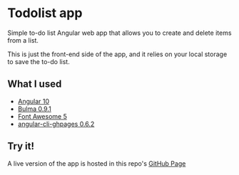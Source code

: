 # Todolist app

Simple to-do list Angular web app that allows you to create and delete items from a list.

This is just the front-end side of the app, and it relies on your local storage to save the to-do list.

## What I used

- [Angular 10](https://angular.io/)
- [Bulma 0.9.1](https://bulma.io/)
- [Font Awesome 5](https://fontawesome.com/)
- [angular-cli-ghpages 0.6.2](https://www.npmjs.com/package/angular-cli-ghpages)

## Try it!

A live version of the app is hosted in this repo's [GitHub Page](https://daiboruta.github.io/todolist/)
